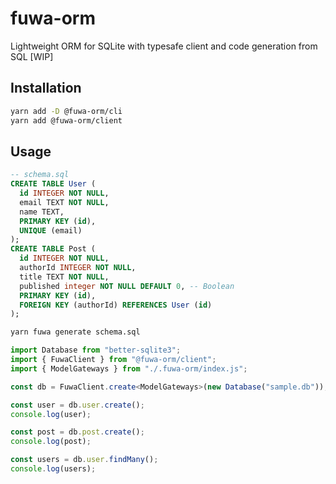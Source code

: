 # fuwa-orm

Lightweight ORM for SQLite with typesafe client and code generation from SQL [WIP]

## Installation

```bash
yarn add -D @fuwa-orm/cli
yarn add @fuwa-orm/client
```

## Usage

```sql
-- schema.sql
CREATE TABLE User (
  id INTEGER NOT NULL,
  email TEXT NOT NULL,
  name TEXT,
  PRIMARY KEY (id),
  UNIQUE (email)
);
CREATE TABLE Post (
  id INTEGER NOT NULL,
  authorId INTEGER NOT NULL,
  title TEXT NOT NULL,
  published integer NOT NULL DEFAULT 0, -- Boolean
  PRIMARY KEY (id),
  FOREIGN KEY (authorId) REFERENCES User (id)
);
```

```bash
yarn fuwa generate schema.sql
```

```ts
import Database from "better-sqlite3";
import { FuwaClient } from "@fuwa-orm/client";
import { ModelGateways } from "./.fuwa-orm/index.js";

const db = FuwaClient.create<ModelGateways>(new Database("sample.db"));

const user = db.user.create();
console.log(user);

const post = db.post.create();
console.log(post);

const users = db.user.findMany();
console.log(users);
```
